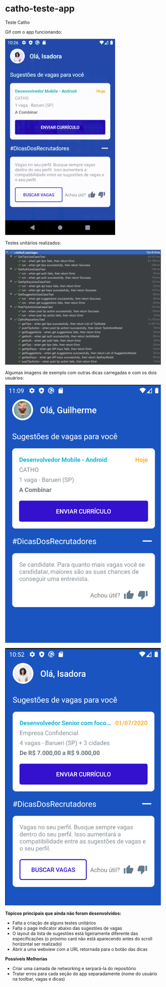 # catho-teste-app
Teste Catho

Gif com o app funcionando:

![](catho-app-teste.gif)

Testes unitários realizados:

![](unit-tests.png)

Algumas imagens de exemplo com outras dicas carregadas e com os dois usuários:

![](guilherme-sample.png)

![](isadora-sample.png)


**Tópicos principais que ainda não foram desenvolvidos:**
- Falta a criação de alguns testes unitários
- Falta o page indicator abaixo das sugestões de vagas
- O layout da lista de sugestões está ligeiramente diferente das especificações (o próximo card não está aparecendo antes do scroll horizontal ser realizado)
- Abrir a uma webview com a URL retornada para o botão das dicas

**Possíveis Melhorias**
- Criar uma camada de networking e serpará-la do repositório
- Tratar erros para cada seção do app separadamente (nome do usuário na toolbar, vagas e dicas)
